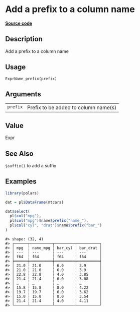 
# Add a prefix to a column name

[**Source code**](https://github.com/pola-rs/r-polars/tree/4c60e4ba5981c539b9639261157303d78f545b69/R/expr__name.R#L36)

## Description

Add a prefix to a column name

## Usage

<pre><code class='language-R'>ExprName_prefix(prefix)
</code></pre>

## Arguments

<table>
<tr>
<td style="white-space: nowrap; font-family: monospace; vertical-align: top">
<code id="ExprName_prefix_:_prefix">prefix</code>
</td>
<td>
Prefix to be added to column name(s)
</td>
</tr>
</table>

## Value

Expr

## See Also

<code>$suffix()</code> to add a suffix

## Examples

``` r
library(polars)

dat = pl$DataFrame(mtcars)

dat$select(
  pl$col("mpg"),
  pl$col("mpg")$name$prefix("name_"),
  pl$col("cyl", "drat")$name$prefix("bar_")
)
```

    #> shape: (32, 4)
    #> ┌──────┬──────────┬─────────┬──────────┐
    #> │ mpg  ┆ name_mpg ┆ bar_cyl ┆ bar_drat │
    #> │ ---  ┆ ---      ┆ ---     ┆ ---      │
    #> │ f64  ┆ f64      ┆ f64     ┆ f64      │
    #> ╞══════╪══════════╪═════════╪══════════╡
    #> │ 21.0 ┆ 21.0     ┆ 6.0     ┆ 3.9      │
    #> │ 21.0 ┆ 21.0     ┆ 6.0     ┆ 3.9      │
    #> │ 22.8 ┆ 22.8     ┆ 4.0     ┆ 3.85     │
    #> │ 21.4 ┆ 21.4     ┆ 6.0     ┆ 3.08     │
    #> │ …    ┆ …        ┆ …       ┆ …        │
    #> │ 15.8 ┆ 15.8     ┆ 8.0     ┆ 4.22     │
    #> │ 19.7 ┆ 19.7     ┆ 6.0     ┆ 3.62     │
    #> │ 15.0 ┆ 15.0     ┆ 8.0     ┆ 3.54     │
    #> │ 21.4 ┆ 21.4     ┆ 4.0     ┆ 4.11     │
    #> └──────┴──────────┴─────────┴──────────┘
